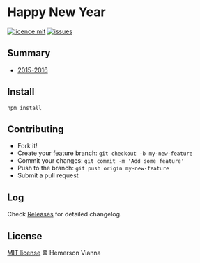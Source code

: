 # Happy New Year

[![licence mit](https://img.shields.io/badge/license-MIT-blue.svg?style=flat-square)](http://hemersonvianna.mit-license.org/)
[![issues](https://img.shields.io/github/issues/festivities-solutions/happy-new-year.svg?style=flat-square)](https://github.com/festivities-solutions/happy-new-year/issues)

## Summary

- [2015-2016](2015-2016/)

## Install

```
npm install
```

## Contributing

- Fork it!
- Create your feature branch: `git checkout -b my-new-feature`
- Commit your changes: `git commit -m 'Add some feature'`
- Push to the branch: `git push origin my-new-feature`
- Submit a pull request

## Log

Check [Releases](https://github.com/festivities-solutions/happy-new-year/releases) for detailed changelog.

## License

[MIT license](http://hemersonvianna.mit-license.org/) © Hemerson Vianna
